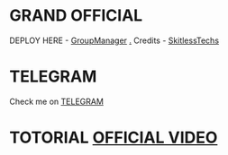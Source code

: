 # GRAND OFFICIAL

DEPLOY HERE - [GroupManager](https://dashboard.heroku.com/new?button-url=https%3A%2F%2Fgithub.com%2Flegendx22%2FGRANDROBOT&template=https%3A%2F%2Fgithub.com%2Flegendx22%2FGRANDROBOT)
[.](https://heroku.com/deploy)
Credits - [SkitlessTechs](https://t.me/SkitlessTechs)

# TELEGRAM
Check me on [TELEGRAM](https://t.me/Group_Manager_Official_bot)
# TOTORIAL [OFFICIAL VIDEO](https://youtu.be/JK9cLTDZUR0)
